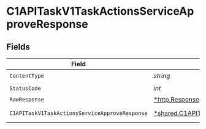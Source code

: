 # C1APITaskV1TaskActionsServiceApproveResponse


## Fields

| Field                                                                                                                       | Type                                                                                                                        | Required                                                                                                                    | Description                                                                                                                 |
| --------------------------------------------------------------------------------------------------------------------------- | --------------------------------------------------------------------------------------------------------------------------- | --------------------------------------------------------------------------------------------------------------------------- | --------------------------------------------------------------------------------------------------------------------------- |
| `ContentType`                                                                                                               | *string*                                                                                                                    | :heavy_check_mark:                                                                                                          | N/A                                                                                                                         |
| `StatusCode`                                                                                                                | *int*                                                                                                                       | :heavy_check_mark:                                                                                                          | N/A                                                                                                                         |
| `RawResponse`                                                                                                               | [*http.Response](https://pkg.go.dev/net/http#Response)                                                                      | :heavy_minus_sign:                                                                                                          | N/A                                                                                                                         |
| `C1APITaskV1TaskActionsServiceApproveResponse`                                                                              | [*shared.C1APITaskV1TaskActionsServiceApproveResponse](../../models/shared/c1apitaskv1taskactionsserviceapproveresponse.md) | :heavy_minus_sign:                                                                                                          | Successful response                                                                                                         |